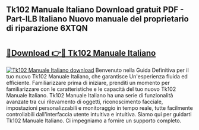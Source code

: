 ## Tk102 Manuale Italiano Download gratuit PDF - Part-ILB Italiano Nuovo manuale del proprietario di riparazione 6XTQN

# <h2><a href="http://dfbyg2i.blite.top/?on=Tk102+Manuale+Italiano">🔗Download 👉🔴 Tk102 Manuale Italiano</a></h2>

[![Tk102 Manuale Italiano download](https://i.imgur.com/lujVjoI.png)](http://dfbyg2i.blite.top/?on=Tk102+Manuale+Italiano)
Benvenuto nella Guida Definitiva per il tuo nuovo Tk102 Manuale Italiano, che garantisce Un'esperienza fluida ed efficiente. Familiarizzare prima di iniziare, prenditi un momento per familiarizzare con le caratteristiche e le capacità del tuo nuovo Tk102 Manuale Italiano. Tk102 Manuale Italiano ha una serie di funzionalità avanzate tra cui rilevamento di oggetti, riconoscimento facciale, impostazioni personalizzabili e monitoraggio in tempo reale, tutte facilmente controllabili dall'interfaccia utente intuitiva e intuitiva. Siamo qui per guidarti Tk102 Manuale Italiano. Ci impegniamo a fornire un supporto completo.
